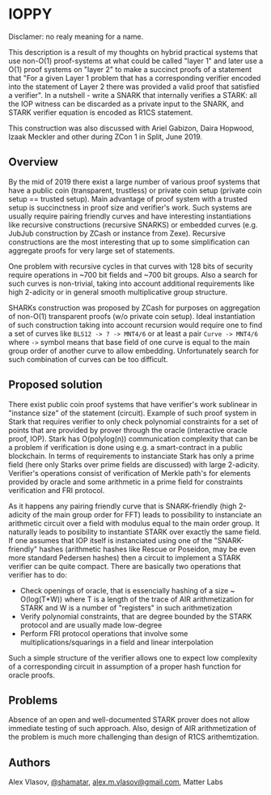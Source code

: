 # IOPPY

Disclamer: no realy meaning for a name.

This description is a result of my thoughts on hybrid practical systems that use non-O(1) proof-systems at what could be called "layer 1" and later use a O(1) proof systems on "layer 2" to make a succinct proofs of a statement that "For a given Layer 1 problem that has a corresponding verifier encoded into the statement of Layer 2 there was provided a valid proof that satisfied a verifier". In a nutshell - write a SNARK that internally verifies a STARK: all the IOP witness can be discarded as a private input to the SNARK, and STARK verifier equation is encoded as R1CS statement.

This construction was also discussed with Ariel Gabizon, Daira Hopwood, Izaak Meckler and other during ZCon 1 in Split, June 2019.

## Overview

By the mid of 2019 there exist a large number of various proof systems that have a public coin (transparent, trustless) or private coin setup (private coin setup == trusted setup). Main advantage of proof system with a trusted setup is succinctness in proof size and verifier's work. Such systems are usually require pairing friendly curves and have interesting instantiations like recursive constructions (recursive SNARKS) or embedded curves (e.g. JubJub construction by ZCash or instance from Zexe). Recursive constructions are the most interesting that up to some simplification can aggregate proofs for very large set of statements.

One problem with recursive cycles in that curves with 128 bits of security require operations in ~700 bit fields and ~700 bit groups. Also a search for such curves is non-trivial, taking into account additional requirements like high 2-adicity or in general smooth multiplicative group structure.

SHARKs construction was proposed by ZCash for purposes on aggregation of non-O(1) transparent proofs (w/o private coin setup). Ideal instantiation of such construction taking into account recursion would require one to find a set of curves like `BLS12 -> ? -> MNT4/6` or at least a pair `Curve -> MNT4/6` where `->` symbol means that base field of one curve is equal to the main group order of another curve to allow embedding. Unfortunately search for such combination of curves can be too difficult.

## Proposed solution

There exist public coin proof systems that have verifier's work sublinear in "instance size" of the statement (circuit). Example of such proof system in Stark that requires verifier to only check polynomial constraints for a set of points that are provided by prover through the oracle (interactive oracle proof, IOP). Stark has O(polylog(n)) communication complexity that can be a problem if verification is done using e.g. a smart-contract in a public blockchain. In terms of requirements to instanciate Stark has only a prime field (here only Starks over prime fields are discussed) with large 2-adicity. Verifier's operations consist of verification of Merkle path's for elements provided by oracle and some arithmetic in a prime field for constraints verification and FRI protocol.

As it happens any pairing friendly curve that is SNARK-friendly (high 2-adicity of the main group order for FFT) leads to possibility to instanciate an arithmetic circuit over a field with modulus equal to the main order group. It naturally leads to posibility to instantiate STARK over exactly the same field. If one assumes that IOP itself is instanciated using one of the "SNARK-friendly" hashes (arithmetic hashes like Rescue or Poseidon, may be even more standard Pedersen hashes) then a circuit to implement a STARK verifier can be quite compact. There are basically two operations that verifier has to do:
- Check openings of oracle, that is essencially hashing of a size ~ O(log(T*W)) where T is a length of the trace of AIR arithmetization for STARK and W is a number of "registers" in such arithmetization
- Verify polynomial constraints, that are degree bounded by the STARK protocol and are usually made low-degree
- Perform FRI protocol operations that involve some multiplications/squarings in a field and linear interpolation 
  
Such a simple structure of the verifier allows one to expect low complexity of a corresponding circuit in assumption of a proper hash function for oracle proofs. 

## Problems

Absence of an open and well-documented STARK prover does not allow immediate testing of such approach. Also, design of AIR arithmetization of the problem is much more challenging than design of R1CS arithemtization.

## Authors

Alex Vlasov, [@shamatar](https://github.com/shamatar),  alex.m.vlasov@gmail.com, Matter Labs